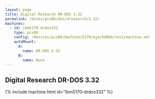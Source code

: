 ```yaml
---
layout: page
title: Digital Research DR-DOS 3.32
permalink: /disks/pcx86/dos/dresearch/3.32/
machines:
  - id: ibm5170-drdos332
    type: pcx86
    config: /devices/pcx86/machine/5170/ega/640kb/rev1/machine.xml
    autoMount:
      A:
        name: DR-DOS 3.32
      B:
        name: None
---
```


Digital Research DR-DOS 3.32
----------------------------

{% include machine.html id="ibm5170-drdos332" %}
